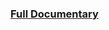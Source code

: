 ### [Full Documentary  ](https://docs.google.com/document/d/1s2bKWoimT-cni1zj09e6pbasQxzrWJWvSOPnpSYP_9U/edit?usp=sharing)
